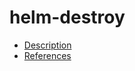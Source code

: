 # helm-destroy

- [Description](https://github.com/bakdata/ci-templates/tree/main/docs/descriptions/actions/helm-destroy)
- [References](https://github.com/bakdata/ci-templates/tree/main/docs/references/actions/helm-destroy)
